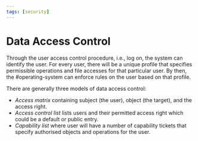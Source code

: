 ```yaml
---
tags: [security]
---
```


# Data Access Control

Through the user access control procedure, i.e., log on, the system can
identify the user. For every user, there will be a unique profile that specifies
permissible operations and file accesses for that particular user. By then, the
#operating-system can enforce rules on the user based on that profile.

There are generally three models of data access control:
- *Access matrix* containing subject (the user), object (the target), and the
  access right.
- *Access control list* lists users and their permitted access right which could
  be a default or public entry.
- *Capability list* where user will have a number of capability tickets that
  specify authorised objects and operations for the user.
